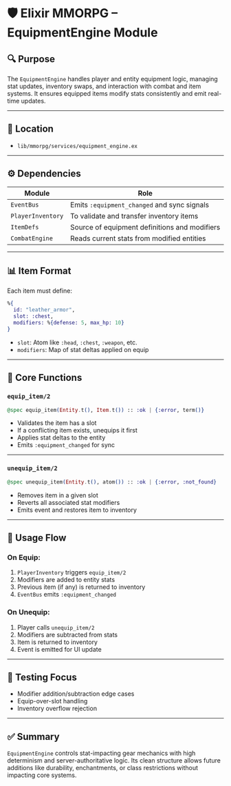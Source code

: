 # 🛡️ Elixir MMORPG – EquipmentEngine Module

## 🔍 Purpose

The `EquipmentEngine` handles player and entity equipment logic, managing stat updates, inventory swaps, and interaction with combat and item systems. It ensures equipped items modify stats consistently and emit real-time updates.

---

## 📁 Location

- `lib/mmorpg/services/equipment_engine.ex`

---

## ⚙️ Dependencies

| Module              | Role                                             |
|---------------------|--------------------------------------------------|
| `EventBus`          | Emits `:equipment_changed` and sync signals     |
| `PlayerInventory`   | To validate and transfer inventory items        |
| `ItemDefs`          | Source of equipment definitions and modifiers   |
| `CombatEngine`      | Reads current stats from modified entities      |

---

## 📊 Item Format

Each item must define:

```elixir
%{
  id: "leather_armor",
  slot: :chest,
  modifiers: %{defense: 5, max_hp: 10}
}
```

- `slot`: Atom like `:head`, `:chest`, `:weapon`, etc.
- `modifiers`: Map of stat deltas applied on equip

---

## 🔁 Core Functions

### `equip_item/2`

```elixir
@spec equip_item(Entity.t(), Item.t()) :: :ok | {:error, term()}
```

- Validates the item has a slot
- If a conflicting item exists, unequips it first
- Applies stat deltas to the entity
- Emits `:equipment_changed` for sync

---

### `unequip_item/2`

```elixir
@spec unequip_item(Entity.t(), atom()) :: :ok | {:error, :not_found}
```

- Removes item in a given slot
- Reverts all associated stat modifiers
- Emits event and restores item to inventory

---

## 🔄 Usage Flow

### On Equip:

1. `PlayerInventory` triggers `equip_item/2`
2. Modifiers are added to entity stats
3. Previous item (if any) is returned to inventory
4. `EventBus` emits `:equipment_changed`

### On Unequip:

1. Player calls `unequip_item/2`
2. Modifiers are subtracted from stats
3. Item is returned to inventory
4. Event is emitted for UI update

---

## 🧪 Testing Focus

- Modifier addition/subtraction edge cases
- Equip-over-slot handling
- Inventory overflow rejection

---

## ✅ Summary

`EquipmentEngine` controls stat-impacting gear mechanics with high determinism and server-authoritative logic. Its clean structure allows future additions like durability, enchantments, or class restrictions without impacting core systems.